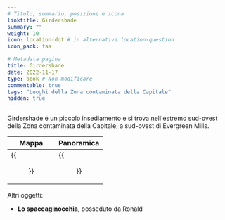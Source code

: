```yaml
---
# Titolo, sommario, posizione e icona
linktitle: Girdershade
summary: ""
weight: 10
icon: location-dot # in alternativa location-question
icon_pack: fas

# Metadata pagina
title: Girdershade
date: 2022-11-17
type: book # Non modificare
commentable: true
tags: "Luoghi della Zona contaminata della Capitale"
hidden: true
---
```




Girdershade è un piccolo insediamento e si trova nell'estremo sud-ovest della Zona contaminata della Capitale, a sud-ovest di Evergreen Mills. 

| Mappa                                   | Panoramica                                         |
| --------------------------------------- | -------------------------------------------------- |
| {{<figure src="fo3/Girdershade_loc.webp">}} | {{<figure src="fo3/Girdershade's_general_view.webp">}} |

Altri oggetti:
- **Lo spaccaginocchia**, posseduto da Ronald
